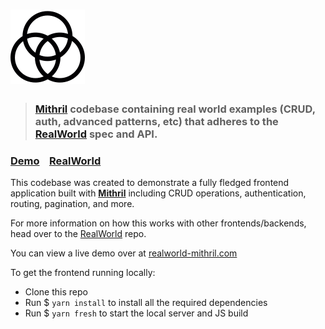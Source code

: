 # ![RealWorld Example App](logo.png)

> ### [Mithril](https://mithril.js.org/) codebase containing real world examples (CRUD, auth, advanced patterns, etc) that adheres to the [RealWorld](https://github.com/gothinkster/realworld-example-apps) spec and API.


### [Demo](https://boazblake.github.io/realworld-mithril/)&nbsp;&nbsp;&nbsp;&nbsp;[RealWorld](https://github.com/gothinkster/realworld)



This codebase was created to demonstrate a fully fledged frontend application built with **[Mithril](https://mithril.js.org/)** including CRUD operations, authentication, routing, pagination, and more.

For more information on how this works with other frontends/backends, head over to the [RealWorld](https://github.com/gothinkster/realworld) repo.


You can view a live demo over at [realworld-mithril.com](https://boazblake.github.io/realworld-mithril/)

To get the frontend running locally:

- Clone this repo
- Run $ `yarn install` to install all the required dependencies
- Run $ `yarn fresh` to start the local server and JS build
